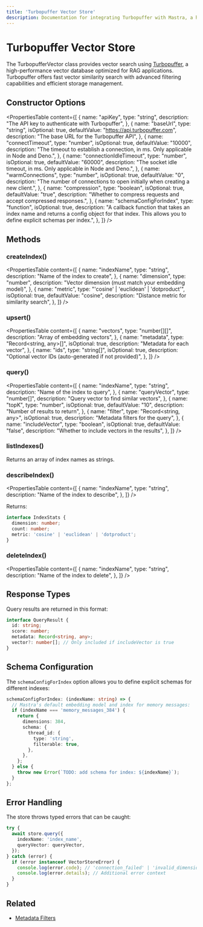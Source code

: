```yaml
---
title: 'Turbopuffer Vector Store'
description: Documentation for integrating Turbopuffer with Mastra, a high-performance vector database for efficient similarity search.
---
```


# Turbopuffer Vector Store

The TurbopufferVector class provides vector search using [Turbopuffer](https://turbopuffer.com/), a high-performance vector database optimized for RAG applications. Turbopuffer offers fast vector similarity search with advanced filtering capabilities and efficient storage management.

## Constructor Options

<PropertiesTable
content={[
{
name: "apiKey",
type: "string",
description: "The API key to authenticate with Turbopuffer",
},
{
name: "baseUrl",
type: "string",
isOptional: true,
defaultValue: "https://api.turbopuffer.com",
description: "The base URL for the Turbopuffer API",
},
{
name: "connectTimeout",
type: "number",
isOptional: true,
defaultValue: "10000",
description:
"The timeout to establish a connection, in ms. Only applicable in Node and Deno.",
},
{
name: "connectionIdleTimeout",
type: "number",
isOptional: true,
defaultValue: "60000",
description:
"The socket idle timeout, in ms. Only applicable in Node and Deno.",
},
{
name: "warmConnections",
type: "number",
isOptional: true,
defaultValue: "0",
description:
"The number of connections to open initially when creating a new client.",
},
{
name: "compression",
type: "boolean",
isOptional: true,
defaultValue: "true",
description:
"Whether to compress requests and accept compressed responses.",
},
{
name: "schemaConfigForIndex",
type: "function",
isOptional: true,
description:
"A callback function that takes an index name and returns a config object for that index. This allows you to define explicit schemas per index.",
},
]}
/>

## Methods

### createIndex()

<PropertiesTable
content={[
{
name: "indexName",
type: "string",
description: "Name of the index to create",
},
{
name: "dimension",
type: "number",
description: "Vector dimension (must match your embedding model)",
},
{
name: "metric",
type: "'cosine' | 'euclidean' | 'dotproduct'",
isOptional: true,
defaultValue: "cosine",
description: "Distance metric for similarity search",
},
]}
/>

### upsert()

<PropertiesTable
content={[
{
name: "vectors",
type: "number[][]",
description: "Array of embedding vectors",
},
{
name: "metadata",
type: "Record<string, any>[]",
isOptional: true,
description: "Metadata for each vector",
},
{
name: "ids",
type: "string[]",
isOptional: true,
description: "Optional vector IDs (auto-generated if not provided)",
},
]}
/>

### query()

<PropertiesTable
content={[
{
name: "indexName",
type: "string",
description: "Name of the index to query",
},
{
name: "queryVector",
type: "number[]",
description: "Query vector to find similar vectors",
},
{
name: "topK",
type: "number",
isOptional: true,
defaultValue: "10",
description: "Number of results to return",
},
{
name: "filter",
type: "Record<string, any>",
isOptional: true,
description: "Metadata filters for the query",
},
{
name: "includeVector",
type: "boolean",
isOptional: true,
defaultValue: "false",
description: "Whether to include vectors in the results",
},
]}
/>

### listIndexes()

Returns an array of index names as strings.

### describeIndex()

<PropertiesTable
content={[
{
name: "indexName",
type: "string",
description: "Name of the index to describe",
},
]}
/>

Returns:

```typescript copy
interface IndexStats {
  dimension: number;
  count: number;
  metric: 'cosine' | 'euclidean' | 'dotproduct';
}
```

### deleteIndex()

<PropertiesTable
content={[
{
name: "indexName",
type: "string",
description: "Name of the index to delete",
},
]}
/>

## Response Types

Query results are returned in this format:

```typescript copy
interface QueryResult {
  id: string;
  score: number;
  metadata: Record<string, any>;
  vector?: number[]; // Only included if includeVector is true
}
```

## Schema Configuration

The `schemaConfigForIndex` option allows you to define explicit schemas for different indexes:

```typescript copy
schemaConfigForIndex: (indexName: string) => {
  // Mastra's default embedding model and index for memory messages:
  if (indexName === 'memory_messages_384') {
    return {
      dimensions: 384,
      schema: {
        thread_id: {
          type: 'string',
          filterable: true,
        },
      },
    };
  } else {
    throw new Error(`TODO: add schema for index: ${indexName}`);
  }
};
```

## Error Handling

The store throws typed errors that can be caught:

```typescript copy
try {
  await store.query({
    indexName: 'index_name',
    queryVector: queryVector,
  });
} catch (error) {
  if (error instanceof VectorStoreError) {
    console.log(error.code); // 'connection_failed' | 'invalid_dimension' | etc
    console.log(error.details); // Additional error context
  }
}
```

## Related

- [Metadata Filters](../rag/metadata-filters)
